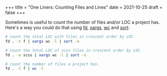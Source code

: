 +++
title = "One Liners: Counting Files and Lines"
date = 2021-10-25
draft = false
+++

Sometimes is useful to count the number of files and/or LOC a project has.
Here's a way you could do that using [fd](https://github.com/sharkdp/fd),
[xargs](https://man7.org/linux/man-pages/man1/xargs.1.html),
[wc](https://man7.org/linux/man-pages/man1/wc.1.html) and
[sort](https://man7.org/linux/man-pages/man1/sort.1.html):

```sh
# count the total LOC with files in crescent order by LOC.
fd . -t f | xargs wc -l | sort -n

# count the total LOC of scss files in crescent order by LOC.
fd . -e scss | xargs wc -l | sort -n

# count the number of files a project has.
fd . -t f | wc -l
```
